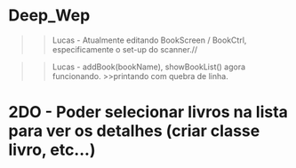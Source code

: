 # Deep_Wep
>> Lucas - Atualmente editando BookScreen / BookCtrl, especificamente o set-up do scanner.//

>> Lucas - addBook(bookName), showBookList() agora funcionando. >>printando com quebra de linha.

# 2DO - Poder selecionar livros na lista para ver os detalhes (criar classe livro, etc...)
